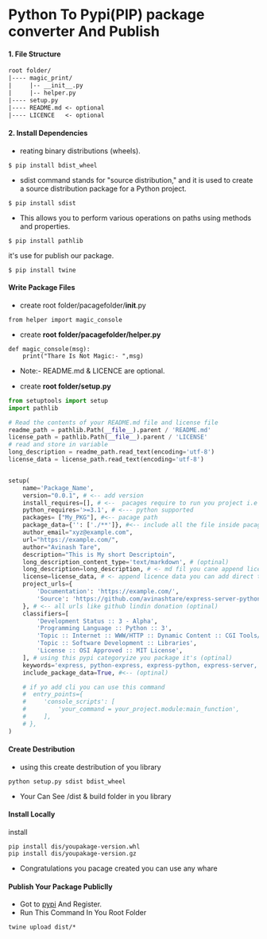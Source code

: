 # Python To Pypi(PIP) package converter And Publish

#### 1. File Structure
```txt
root folder/
|---- magic_print/
|     |-- __init__.py
|     |-- helper.py
|---- setup.py
|---- README.md <- optional
|---- LICENCE   <- optional
```

#### 2. Install Dependencies
*  reating binary distributions (wheels).
```shell
$ pip install bdist_wheel
```
* sdist command stands for "source distribution," and it is used to create a source distribution package for a Python project.
```shell
$ pip install sdist
```
* This allows you to perform various operations on paths using methods and properties.
```shell
$ pip install pathlib
```

it's use for publish our package.
```shell
$ pip install twine
```
#### Write Package Files
* create root folder/pacagefolder/__init__.py
```shell
from helper import magic_console

```
* create **root folder/pacagefolder/helper.py**
```shell
def magic_console(msg):
    print("Thare Is Not Magic:- ",msg)
```

* Note:- README.md & LICENCE are optional.

* create **root folder/setup.py**
```py
from setuptools import setup
import pathlib

# Read the contents of your README.md file and license file 
readme_path = pathlib.Path(__file__).parent / 'README.md'
license_path = pathlib.Path(__file__).parent / 'LICENSE'
# read and store in variable
long_description = readme_path.read_text(encoding='utf-8')
license_data = license_path.read_text(encoding='utf-8')


setup(
    name='Package_Name', 
    version="0.0.1", # <-- add version
    install_requires=[], # <--  pacages require to run you project i.e numpy
    python_requires='>=3.1', # <--- python supported
    packages= ["My_PKG"], #<-- pacage path
    package_data={'': ['./**']}, #<-- include all the file inside pacages
    author_email="xyz@example.com",
    url="https://example.com/",
    author="Avinash Tare",
    description="This is My short Descriptoin",
    long_description_content_type='text/markdown', # (optinal)
    long_description=long_description, # <- md fil you cane append licence data you can add direct text also .(optinal)
    license=license_data, # <- append licence data you can add direct text also (optinal)
    project_urls={
        'Documentation': 'https://example.com/',
        'Source': 'https://github.com/avinashtare/express-server-python',
    }, # <-- all urls like github lindin donation (optinal)
    classifiers=[
        'Development Status :: 3 - Alpha',
        'Programming Language :: Python :: 3',
        'Topic :: Internet :: WWW/HTTP :: Dynamic Content :: CGI Tools/Libraries',
        'Topic :: Software Development :: Libraries',
        'License :: OSI Approved :: MIT License',
    ], # using this pypi categoryize you package it's (optinal)
    keywords='express, python-express, express-python, express-server, server-express', #<-- add keywords
    include_package_data=True, #<-- (optinal)

    # if yo add cli you can use this command
    #  entry_points={
    #     'console_scripts': [
    #         'your_command = your_project.module:main_function',
    #     ],
    # },
)
```

#### Create Destribution
* using this create destribution of you library
```shell
python setup.py sdist bdist_wheel 
```
* Your Can See /dist  & build folder in you library

#### Install Locally
install 
```shell
pip install dis/youpakage-version.whl
pip install dis/youpakage-version.gz
```
* Congratulations you pacage created you can use any whare

#### Publish Your Package Publiclly

* Got to [pypi](https://pypi.org/) And Register.
* Run This Command In You Root Folder
```shell
twine upload dist/*
```
